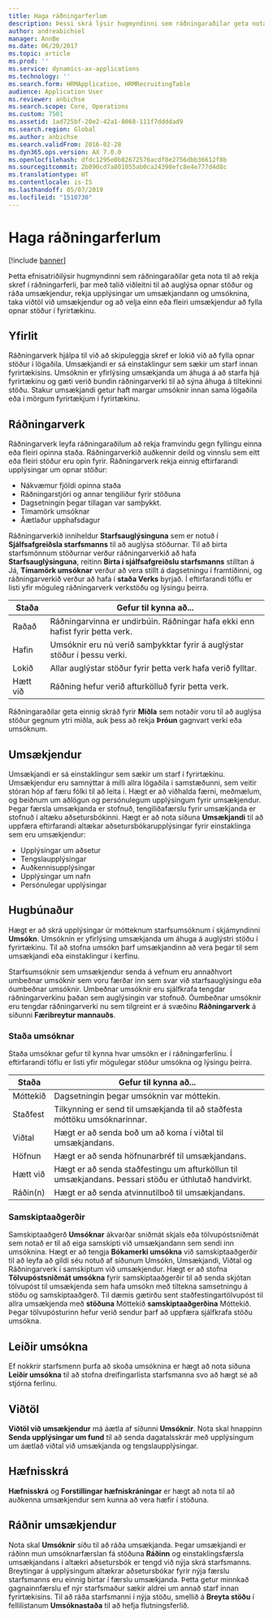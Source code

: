 ```yaml
---
title: Haga ráðningarferlum
description: Þessi skrá lýsir hugmyndinni sem ráðningaraðilar geta nota til að rekja skref í ráðningarferli, þar með talið viðleitni til að auglýsa opnar stöður og ráða umsækjendur, rekja upplýsingar um umsækjandann og umsóknina, taka viðtöl við umsækjendur og að velja einn eða fleiri umsækjendur að fylla opnar stöður í fyrirtækinu.
author: andreabichsel
manager: AnnBe
ms.date: 06/20/2017
ms.topic: article
ms.prod: ''
ms.service: dynamics-ax-applications
ms.technology: ''
ms.search.form: HRMApplication, HRMRecruitingTable
audience: Application User
ms.reviewer: anbichse
ms.search.scope: Core, Operations
ms.custom: 7501
ms.assetid: 1ad725bf-20e2-42a1-8068-111f7ddddad9
ms.search.region: Global
ms.author: anbichse
ms.search.validFrom: 2016-02-28
ms.dyn365.ops.version: AX 7.0.0
ms.openlocfilehash: dfdc1295e0b82672576acdf8e2756dbb36612f8b
ms.sourcegitcommit: 2b890cd7a801055ab0ca24398efc8e4e777d4d8c
ms.translationtype: HT
ms.contentlocale: is-IS
ms.lasthandoff: 05/07/2019
ms.locfileid: "1510730"
---
```

# <a name="manage-recruiting-processes"></a>Haga ráðningarferlum

[!include [banner](../includes/banner.md)]

Þetta efnisatriðilýsir hugmyndinni sem ráðningaraðilar geta nota til að rekja skref í ráðningarferli, þar með talið viðleitni til að auglýsa opnar stöður og ráða umsækjendur, rekja upplýsingar um umsækjandann og umsóknina, taka viðtöl við umsækjendur og að velja einn eða fleiri umsækjendur að fylla opnar stöður í fyrirtækinu.

## <a name="overview"></a>Yfirlit

Ráðningarverk hjálpa til við að skipuleggja skref er lokið við að fylla opnar stöður í lögaðila. Umsækjandi er sá einstaklingur sem sækir um starf innan fyrirtækisins. Umsóknin er yfirlýsing umsækjanda um áhuga á að starfa hjá fyrirtækinu og gæti verið bundin ráðningarverki til að sýna áhuga á tiltekinni stöðu. Stakur umsækjandi getur haft margar umsóknir innan sama lögaðila eða í mörgum fyrirtækjum í fyrirtækinu.

## <a name="recruitment-projects"></a>Ráðningarverk

Ráðningarverk leyfa ráðningaraðilum að rekja framvindu gegn fyllingu einna eða fleiri opinna staða. Ráðningarverkið auðkennir deild og vinnslu sem eitt eða fleiri stöður eru opin fyrir. Ráðningarverk rekja einnig eftirfarandi upplýsingar um opnar stöður:

- Nákvæmur fjöldi opinna staða
- Ráðningarstjóri og annar tengiliður fyrir stöðuna
- Dagsetningin þegar tillagan var samþykkt.
- Tímamörk umsóknar
- Áætlaður upphafsdagur

Ráðningarverkið inniheldur **Starfsauglýsinguna** sem er notuð í **Sjálfsafgreiðsla starfsmanns** til að auglýsa stöðurnar. Til að birta starfsmönnum stöðurnar verður ráðningarverkið að hafa **Starfsauglýsinguna**, reitinn **Birta í sjálfsafgreiðslu starfsmanns** stilltan á Já, **Tímamörk umsóknar** verður að vera stillt á dagsetningu í framtíðinni, og ráðningarverkið verður að hafa í **staða Verks** byrjað. Í eftirfarandi töflu er listi yfir möguleg ráðningarverk verkstöðu og lýsingu þeirra.

| Staða    | Gefur til kynna að...                                                                         |
|-----------|-----------------------------------------------------------------------------------------|
| Raðað | Ráðningarvinna er undirbúin. Ráðningar hafa ekki enn hafist fyrir þetta verk. |
| Hafin   | Umsóknir eru nú verið samþykktar fyrir á auglýstar stöður í þessu verki.                   |
| Lokið  | Allar auglýstar stöður fyrir þetta verk hafa verið fylltar.                                         |
| Hætt við  | Ráðning hefur verið afturkölluð fyrir þetta verk.                                          |

Ráðningaraðilar geta einnig skráð fyrir **Miðla** sem notaðir voru til að auglýsa stöður gegnum ytri miðla, auk þess að rekja **Þróun** gagnvart verki eða umsóknum.

## <a name="applicants"></a>Umsækjendur

Umsækjandi er sá einstaklingur sem sækir um starf í fyrirtækinu. Umsækjendur eru samnýttar á milli allra lögaðila í samstæðunni, sem veitir stóran hóp af færu fólki til að leita í. Hægt er að viðhalda færni, meðmælum, og beiðnum um aðlögun og persónulegum upplýsingum fyrir umsækjendur. Þegar færsla umsækjanda er stofnuð, tengiliðafærslu fyrir umsækjanda er stofnuð í altæku aðsetursbókinni. Hægt er að nota síðuna **Umsækjandi** til að uppfæra eftirfarandi altækar aðsetursbókarupplýsingar fyrir einstaklinga sem eru umsækjendur:

- Upplýsingar um aðsetur
- Tengslaupplýsingar
- Auðkennisupplýsingar
- Upplýsingar um nafn
- Persónulegar upplýsingar

## <a name="applications"></a>Hugbúnaður

Hægt er að skrá upplýsingar úr mótteknum starfsumsóknum í skjámyndinni **Umsókn**. Umsóknin er yfirlýsing umsækjanda um áhuga á auglýstri stöðu í fyrirtækinu. Til að stofna umsókn þarf umsækjandinn að vera þegar til sem umsækjandi eða einstaklingur í kerfinu.

Starfsumsóknir sem umsækjendur senda á vefnum eru annaðhvort umbeðnar umsóknir sem voru færðar inn sem svar við starfsauglýsingu eða óumbeðnar umsóknir. Umbeðnar umsóknir eru sjálfkrafa tengdar ráðningarverkinu þaðan sem auglýsingin var stofnuð. Óumbeðnar umsóknir eru tengdar ráðningarverki nu sem tilgreint er á svæðinu **Ráðningarverk** á síðunni **Færibreytur mannauðs**.

### <a name="application-status"></a>Staða umsóknar

Staða umsóknar gefur til kynna hvar umsókn er í ráðningarferlinu. Í eftirfarandi töflu er listi yfir mögulegar stöður umsókna og lýsingu þeirra.

| Staða    | Gefur til kynna að...                                                                           |
|-----------|-------------------------------------------------------------------------------------------|
| Móttekið  | Dagsetningin þegar umsóknin var móttekin.                                                             |
| Staðfest | Tilkynning er send til umsækjanda til að staðfesta móttöku umsóknarinnar.            |
| Viðtal | Hægt er að senda boð um að koma í viðtal til umsækjandans.                                     |
| Höfnun | Hægt er að senda höfnunarbréf til umsækjandans.                                          |
| Hætt við  | Hægt er að senda staðfestingu um afturköllun til umsækjandans. Þessari stöðu er úthlutað handvirkt. |
| Ráðin(n)  | Hægt er að senda atvinnutilboð til umsækjandans.                                         |

### <a name="correspondence-actions"></a>Samskiptaaðgerðir

Samskiptaaðgerð **Umsóknar** ákvarðar sniðmát skjals eða tölvupóstsniðmát sem notað er til að eiga samskipti við umsækjandann sem sendi inn umsóknina. Hægt er að tengja **Bókamerki umsókna** við samskiptaaðgerðir til að leyfa að gildi séu notuð af síðunum Umsókn, Umsækjandi, Viðtal og Ráðningarverk í samskiptum við umsækjendur. Hægt er að stofna **Tölvupóstsniðmát umsókna** fyrir samskiptaaðgerðir til að senda skjótan tölvupóst til umsækjenda sem hafa umsókn með tiltekna samsetningu á stöðu og samskiptaaðgerð. Til dæmis gætirðu sent staðfestingartölvupóst til allra umsækjenda með **stöðuna** Móttekið **samskiptaaðgerðina** Móttekið. Þegar tölvupósturinn hefur verið sendur þarf að uppfæra sjálfkrafa stöðu umsókna.

## <a name="application-routing"></a>Leiðir umsókna

Ef nokkrir starfsmenn þurfa að skoða umsóknina er hægt að nota síðuna **Leiðir umsókna** til að stofna dreifingarlista starfsmanna svo að hægt sé að stjórna ferlinu.

## <a name="interviews"></a>Viðtöl

**Viðtöl við umsækjendur** má áætla af síðunni **Umsóknir**. Nota skal hnappinn **Senda upplýsingar um fund** til að senda dagatalsskrár með upplýsingum um áætlað viðtal við umsækjanda og tengslaupplýsingar.

## <a name="skill-mapping"></a>Hæfnisskrá

**Hæfnisskrá** og **Forstillingar hæfniskráningar** er hægt að nota til að auðkenna umsækjendur sem kunna að vera hæfir í stöðuna.

## <a name="hiring-applicants"></a>Ráðnir umsækjendur

Nota skal **Umsóknir** síðu til að ráða umsækjanda. Þegar umsækjandi er ráðinn mun umsóknarfærslan fá stöðuna **Ráðinn** og einstaklingsfærsla umsækjandans í altækri aðsetursbók er tengd við nýja skrá starfsmanns. Breytingar á upplýsingum altækrar aðsetursbókar fyrir nýja færslu starfsmanns eru einnig birtar í færslu umsækjanda. Þetta getur minnkað gagnainnfærslu ef nýr starfsmaður sækir aldrei um annað starf innan fyrirtækisins. Til að ráða starfsmanni í nýja stöðu, smellið á **Breyta stöðu** í fellilistanum **Umsóknastaða** til að hefja flutningsferlið.
